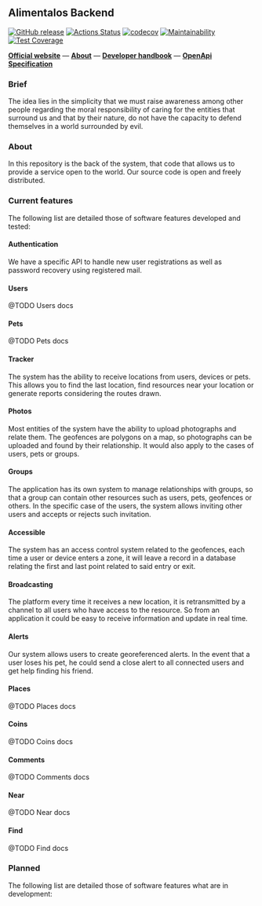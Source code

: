 ## Alimentalos Backend

[![GitHub release](https://img.shields.io/github/release/alimentalos/backend.svg)](https://github.com/alimentalos/backend/releases/) [![Actions Status](https://github.com/alimentalos/backend/workflows/Testing/badge.svg)](https://github.com/alimentalos/backend/actions) [![codecov](https://codecov.io/gh/alimentalos/backend/branch/master/graph/badge.svg)](https://codecov.io/gh/alimentalos/backend) [![Maintainability](https://api.codeclimate.com/v1/badges/ccd2e2ff7f49a0ee6c6f/maintainability)](https://codeclimate.com/github/Alimentalos/Backend/maintainability) [![Test Coverage](https://api.codeclimate.com/v1/badges/ccd2e2ff7f49a0ee6c6f/test_coverage)](https://codeclimate.com/github/Alimentalos/Backend/test_coverage)

[**Official website**](https://www.alimentalos.cl) — [**About**](https://www.alimentalos.cl/about) — [**Developer handbook**](https://www.alimentalos.cl/about/developer-handbook) — [**OpenApi Specification**](https://www.alimentalos.cl/api/documentation)

### Brief

The idea lies in the simplicity that we must raise awareness among other people regarding the moral responsibility of caring for the entities that surround us and that by their nature, do not have the capacity to defend themselves in a world surrounded by evil.

### About

In this repository is the back of the system, that code that allows us to provide a service open to the world. Our source code is open and freely distributed.

### Current features

The following list are detailed those of software features developed and tested:

#### Authentication

We have a specific API to handle new user registrations as well as password recovery using registered mail.

#### Users

@TODO Users docs

#### Pets

@TODO Pets docs

#### Tracker

The system has the ability to receive locations from users, devices or pets. This allows you to find the last location, find resources near your location or generate reports considering the routes drawn.

#### Photos

Most entities of the system have the ability to upload photographs and relate them. The geofences are polygons on a map, so photographs can be uploaded and found by their relationship. It would also apply to the cases of users, pets or groups.

#### Groups

The application has its own system to manage relationships with groups, so that a group can contain other resources such as users, pets, geofences or others. In the specific case of the users, the system allows inviting other users and accepts or rejects such invitation.

#### Accessible

The system has an access control system related to the geofences, each time a user or device enters a zone, it will leave a record in a database relating the first and last point related to said entry or exit.

#### Broadcasting

The platform every time it receives a new location, it is retransmitted by a channel to all users who have access to the resource. So from an application it could be easy to receive information and update in real time.

#### Alerts

Our system allows users to create georeferenced alerts. In the event that a user loses his pet, he could send a close alert to all connected users and get help finding his friend.

#### Places

@TODO Places docs

#### Coins

@TODO Coins docs

#### Comments

@TODO Comments docs

#### Near

@TODO Near docs

#### Find

@TODO Find docs

### Planned

The following list are detailed those of software features what are in development:


